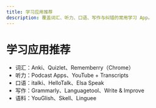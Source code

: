 ```yaml
---
title: 学习应用推荐
description: 覆盖词汇、听力、口语、写作与纠错的常用学习 App。
---
```


# 学习应用推荐

- 词汇：Anki、Quizlet、Rememberry（Chrome）
- 听力：Podcast Apps、YouTube + Transcripts
- 口语：italki、HelloTalk、Elsa Speak
- 写作：Grammarly、Languagetool、Write & Improve
- 语料：YouGlish、Skell、Linguee


